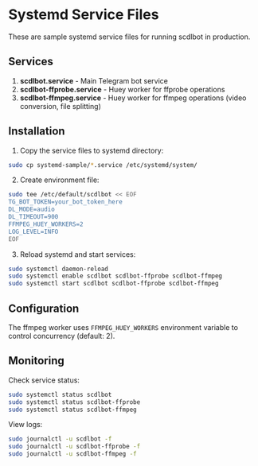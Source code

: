 # Systemd Service Files

These are sample systemd service files for running scdlbot in production.

## Services

1. **scdlbot.service** - Main Telegram bot service
2. **scdlbot-ffprobe.service** - Huey worker for ffprobe operations
3. **scdlbot-ffmpeg.service** - Huey worker for ffmpeg operations (video conversion, file splitting)

## Installation

1. Copy the service files to systemd directory:
```bash
sudo cp systemd-sample/*.service /etc/systemd/system/
```

2. Create environment file:
```bash
sudo tee /etc/default/scdlbot << EOF
TG_BOT_TOKEN=your_bot_token_here
DL_MODE=audio
DL_TIMEOUT=900
FFMPEG_HUEY_WORKERS=2
LOG_LEVEL=INFO
EOF
```

3. Reload systemd and start services:
```bash
sudo systemctl daemon-reload
sudo systemctl enable scdlbot scdlbot-ffprobe scdlbot-ffmpeg
sudo systemctl start scdlbot scdlbot-ffprobe scdlbot-ffmpeg
```

## Configuration

The ffmpeg worker uses `FFMPEG_HUEY_WORKERS` environment variable to control concurrency (default: 2).

## Monitoring

Check service status:
```bash
sudo systemctl status scdlbot
sudo systemctl status scdlbot-ffprobe
sudo systemctl status scdlbot-ffmpeg
```

View logs:
```bash
sudo journalctl -u scdlbot -f
sudo journalctl -u scdlbot-ffprobe -f
sudo journalctl -u scdlbot-ffmpeg -f
```